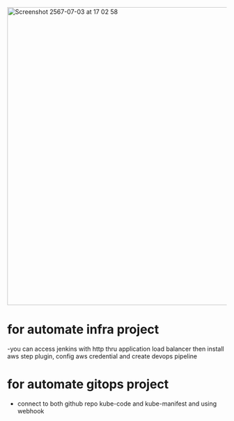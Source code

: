 <img width="685" alt="Screenshot 2567-07-03 at 17 02 58" src="https://github.com/akp-beni-github/jenkins_vpc_terraform/assets/162615013/5e41ef25-6210-48b5-8a25-fd89cd5f5dee">

# for automate infra project
-you can access jenkins with http thru application load balancer then install aws step plugin, config aws credential and create devops pipeline 

# for automate gitops project
- connect to both github repo kube-code and kube-manifest and using webhook
